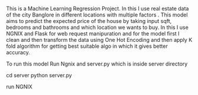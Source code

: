 This is a Machine Learning Regression Project. In this I use real estate data of the city Banglore in different locations with multiple factors . This model aims to predict the expected price of the house by taking input sqft, bedrooms and bathrooms and which location we wants to buy.
In this I use NGNIX and Flask for web request manipuration and for the model first I clean and then transform the data using One Hot Encoding and then apply K fold algorithm for getting best suitable algo in which it gives better accuracy.

To run this model Run Ngnix and server.py which is inside server directory


cd server
python server.py

run NGNIX
